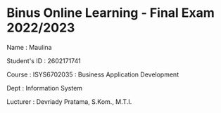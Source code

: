 # Binus Online Learning - Final Exam 2022/2023

Name         : Maulina

Student's ID : 2602171741

Course       : ISYS6702035 : Business Application Development

Dept         : Information System

Lucturer     : Devriady Pratama, S.Kom., M.T.I.
